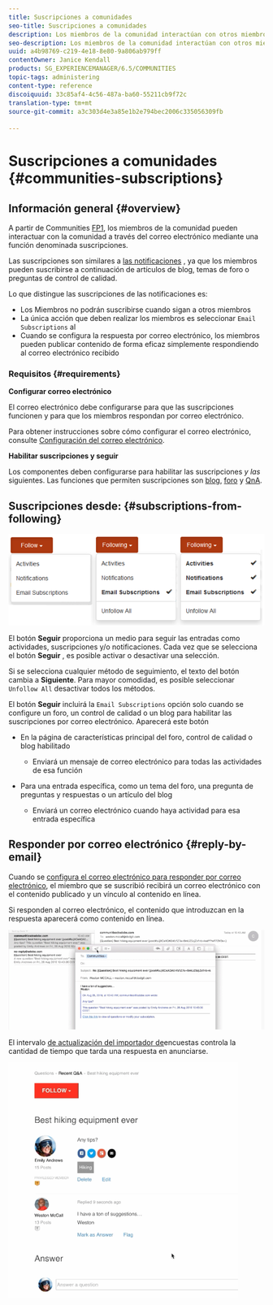 ```yaml
---
title: Suscripciones a comunidades
seo-title: Suscripciones a comunidades
description: Los miembros de la comunidad interactúan con otros miembros a través del correo electrónico
seo-description: Los miembros de la comunidad interactúan con otros miembros a través del correo electrónico
uuid: a4b98769-c219-4e18-8e80-9a806ab979ff
contentOwner: Janice Kendall
products: SG_EXPERIENCEMANAGER/6.5/COMMUNITIES
topic-tags: administering
content-type: reference
discoiquuid: 33c85af4-4c56-487a-ba60-55211cb9f72c
translation-type: tm+mt
source-git-commit: a3c303d4e3a85e1b2e794bec2006c335056309fb

---
```



# Suscripciones a comunidades {#communities-subscriptions}

## Información general {#overview}

A partir de Communities [FP1](deploy-communities.md#latestfeaturepack), los miembros de la comunidad pueden interactuar con la comunidad a través del correo electrónico mediante una función denominada suscripciones.

Las suscripciones son similares a [las notificaciones](notifications.md) , ya que los miembros pueden suscribirse a continuación de artículos de blog, temas de foro o preguntas de control de calidad.

Lo que distingue las suscripciones de las notificaciones es:

* Los Miembros no podrán suscribirse cuando sigan a otros miembros
* La única acción que deben realizar los miembros es seleccionar `Email Subscriptions` al
* Cuando se configura la respuesta por correo electrónico, los miembros pueden publicar contenido de forma eficaz simplemente respondiendo al correo electrónico recibido

### Requisitos {#requirements}

**Configurar correo electrónico**

El correo electrónico debe configurarse para que las suscripciones funcionen y para que los miembros respondan por correo electrónico.

Para obtener instrucciones sobre cómo configurar el correo electrónico, consulte [Configuración del correo electrónico](email.md).

**Habilitar suscripciones y seguir**

Los componentes deben configurarse para habilitar las suscripciones *y las* siguientes. Las funciones que permiten suscripciones son [blog](blog-feature.md), [foro](forum.md) y [QnA](working-with-qna.md).

## Suscripciones desde: {#subscriptions-from-following}

![climage_1-5](assets/chlimage_1-5.png)

El botón **Seguir** proporciona un medio para seguir las entradas como actividades, suscripciones y/o notificaciones. Cada vez que se selecciona el botón **Seguir** , es posible activar o desactivar una selección.

Si se selecciona cualquier método de seguimiento, el texto del botón cambia a **Siguiente**. Para mayor comodidad, es posible seleccionar `Unfollow All` desactivar todos los métodos.

El botón **Seguir** incluirá la `Email Subscriptions` opción solo cuando se configure un foro, un control de calidad o un blog para habilitar las suscripciones por correo electrónico. Aparecerá este botón

* En la página de características principal del foro, control de calidad o blog habilitado

   * Enviará un mensaje de correo electrónico para todas las actividades de esa función

* Para una entrada específica, como un tema del foro, una pregunta de preguntas y respuestas o un artículo del blog

   * Enviará un correo electrónico cuando haya actividad para esa entrada específica

## Responder por correo electrónico {#reply-by-email}

Cuando se [configura el correo electrónico para responder por correo electrónico](email.md#configure-polling-importer), el miembro que se suscribió recibirá un correo electrónico con el contenido publicado y un vínculo al contenido en línea.

Si responden al correo electrónico, el contenido que introduzcan en la respuesta aparecerá como contenido en línea.

![climage_1-6](assets/chlimage_1-6.png)

El intervalo [de actualización del importador de](email.md#configure-polling-importer)encuestas controla la cantidad de tiempo que tarda una respuesta en anunciarse.

![climage_1-7](assets/chlimage_1-7.png)

